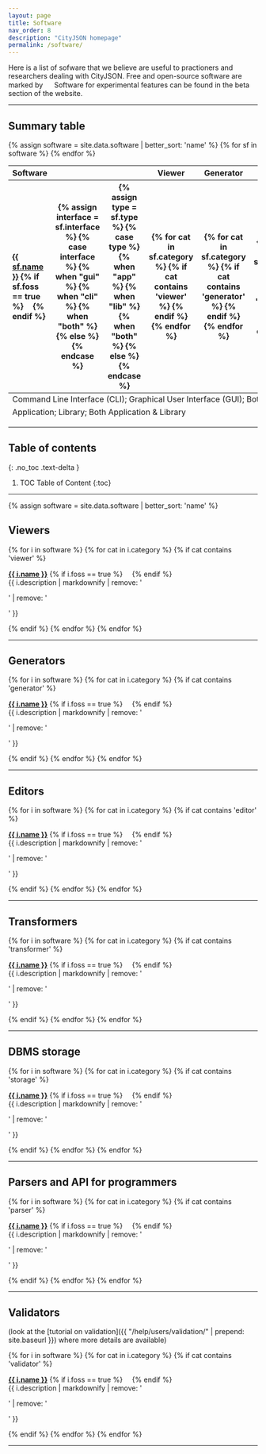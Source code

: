 ```yaml
---
layout: page
title: Software
nav_order: 8
description: "CityJSON homepage"
permalink: /software/
---
```


Here is a list of sofware that we believe are useful to practioners and researchers dealing with CityJSON.
Free and open-source software are marked by <img height="15" src="{{ '/assets/images/foss.svg' | prepend: site.baseurl }}">
Software for experimental features can be found in the beta section of the website.
<!-- Most of the software are recent and well-maintained; if you believe your software should be there please [let us know](/contribute/). -->

---

<div class="d-xs-none d-md-block">

<h2 id="summary-table">Summary table</h2>

<table class="table table-hover d-block" id="software-table">
  <thead class="thead-light">
    <tr>
      <th scope="col">Software</th>
      <th scope="col"></th>
      <th scope="col"></th>
      <th scope="col">Viewer</th>
      <th scope="col">Generator</th>
      <th scope="col">Editor</th>
      <th scope="col">Transformer</th>
      <th scope="col">Parser</th>
      <th scope="col">Validator</th>
    </tr>
  </thead>
  <tbody>
    {% assign software = site.data.software | better_sort: 'name' %}
    {% for sf in software %}
      <tr>
        <th scope="row" style="text-align:left"><a href="{{ sf.webpage }}"><b>{{ sf.name }}</b></a> {% if sf.foss == true %}<img height="15" src="{{ '/assets/images/foss.svg' | prepend: site.baseurl }}"> {% endif %}</th>
        <th scope="row">
        {% assign interface = sf.interface %}
        {% case interface %}
            {% when "gui" %}
                <i class="fas fa-mouse-pointer"></i>
            {% when "cli" %}
                <i class="fas fa-terminal"></i>
            {% when "both" %}
                <i class="fas fa-laptop-code"></i>
            {% else %}
        {% endcase %}
        </th>
        <th scope="row">
        {% assign type = sf.type %}
        {% case type %}
            {% when "app" %}
                <i class="fas fa-desktop"></i>
            {% when "lib" %}
                <i class="fas fa-code"></i>
            {% when "both" %}
                <i class="fas fa-folder-plus"></i>
            {% else %}
        {% endcase %}
        </th>
        <th scope="row">
        {% for cat in sf.category %}
            {% if cat contains 'viewer' %}
                <i class="fas fa-certificate"></i>
            {% endif %}
        {% endfor %}
        </th>
        <th scope="row">
        {% for cat in sf.category %}
            {% if cat contains 'generator' %}
                <i class="fas fa-certificate"></i>
            {% endif %}
        {% endfor %}
        </th>
        <th scope="row">
        {% for cat in sf.category %}
            {% if cat contains 'editor' %}
                <i class="fas fa-certificate"></i>
            {% endif %}
        {% endfor %}
        </th>
        <th scope="row">
        {% for cat in sf.category %}
            {% if cat contains 'transformer' %}
                <i class="fas fa-certificate"></i>
            {% endif %}
        {% endfor %}
        </th>
        <th scope="row">
        {% for cat in sf.category %}
            {% if cat contains 'parser' %}
                <i class="fas fa-certificate"></i>
            {% endif %}
        {% endfor %}
        </th>
        <th scope="row">
        {% for cat in sf.category %}
            {% if cat contains 'validator' %}
                <i class="fas fa-certificate"></i>
            {% endif %}
        {% endfor %}
        </th>
      </tr>
    {% endfor %}
  </tbody>
  <tfoot>
        <tr>
            <td colspan="9"><i class="fas fa-terminal"></i> Command Line Interface (CLI); <i class="fas fa-mouse-pointer"></i> Graphical User Interface (GUI); <i class="fas fa-laptop-code"></i> Both CLI & GUI</td>
        </tr>
        <tr>
            <td colspan="9"><i class="fas fa-desktop"></i> Application; <i class="fas fa-code"></i> Library; <i class="fas fa-folder-plus"></i> Both Application & Library</td>
        </tr>
    </tfoot>
</table>

<hr>

</div>

## Table of contents
{: .no_toc .text-delta }

1. TOC
<i class="fas fa-certificate"></i> Table of Content
{:toc}

---

{% assign software = site.data.software | better_sort: 'name' %}

## Viewers
{% for i in software %}
{% for cat in i.category %}
{% if cat contains 'viewer' %}
<p><a href="{{ i.webpage }}"><b>{{ i.name }}</b></a> {% if i.foss == true %}<img height="15" src="{{ '/assets/images/foss.svg' | prepend: site.baseurl }}"> {% endif %}<br/> {{ i.description | markdownify | remove: '<p>' | remove: '</p>' }} </p>
{% endif %}
{% endfor %}
{% endfor %}

- - -

## Generators
{% for i in software %}
{% for cat in i.category %}
{% if cat contains 'generator' %}
<p><a href="{{ i.webpage }}"><b>{{ i.name }}</b></a> {% if i.foss == true %}<img height="15" src="{{ '/assets/images/foss.svg' | prepend: site.baseurl }}"> {% endif %}<br/> {{ i.description | markdownify | remove: '<p>' | remove: '</p>' }} </p>
{% endif %}
{% endfor %}
{% endfor %}

- - -

## Editors
{% for i in software %}
{% for cat in i.category %}
{% if cat contains 'editor' %}
<p><a href="{{ i.webpage }}"><b>{{ i.name }}</b></a> {% if i.foss == true %}<img height="15" src="{{ '/assets/images/foss.svg' | prepend: site.baseurl }}"> {% endif %}<br/> {{ i.description | markdownify | remove: '<p>' | remove: '</p>' }} </p>
{% endif %}
{% endfor %}
{% endfor %}

- - -

## Transformers
{% for i in software %}
{% for cat in i.category %}
{% if cat contains 'transformer' %}
<p><a href="{{ i.webpage }}"><b>{{ i.name }}</b></a> {% if i.foss == true %}<img height="15" src="{{ '/assets/images/foss.svg' | prepend: site.baseurl }}"> {% endif %}<br/> {{ i.description | markdownify | remove: '<p>' | remove: '</p>' }} </p>
{% endif %}
{% endfor %}
{% endfor %}

- - -
## DBMS storage
{% for i in software %}
{% for cat in i.category %}
{% if cat contains 'storage' %}
<p><a href="{{ i.webpage }}"><b>{{ i.name }}</b></a> {% if i.foss == true %}<img height="15" src="{{ '/assets/images/foss.svg' | prepend: site.baseurl }}"> {% endif %}<br/> {{ i.description | markdownify | remove: '<p>' | remove: '</p>' }} </p>
{% endif %}
{% endfor %}
{% endfor %}

- - -

## Parsers and API for programmers
{% for i in software %}
{% for cat in i.category %}
{% if cat contains 'parser' %}
<p><a href="{{ i.webpage }}"><b>{{ i.name }}</b></a> {% if i.foss == true %}<img height="15" src="{{ '/assets/images/foss.svg' | prepend: site.baseurl }}"> {% endif %}<br/> {{ i.description | markdownify | remove: '<p>' | remove: '</p>' }} </p>
{% endif %}
{% endfor %}
{% endfor %}


- - -

## Validators

(look at the [tutorial on validation]({{ "/help/users/validation/" | prepend: site.baseurl }}) where more details are available)

{% for i in software %}
{% for cat in i.category %}
{% if cat contains 'validator' %}
<p><a href="{{ i.webpage }}"><b>{{ i.name }}</b></a> {% if i.foss == true %}<img height="15" src="{{ '/assets/images/foss.svg' | prepend: site.baseurl }}"> {% endif %}<br/> {{ i.description | markdownify | remove: '<p>' | remove: '</p>' }} </p>
{% endif %}
{% endfor %}
{% endfor %}

- - -

<!-- ## Software that uses CityJSON as input 
{% for i in software %}
{% for cat in i.category %}
{% if cat contains 'applications' %}
<p><a href="{{ i.webpage }}"><b>{{ i.name }}</b></a> {% if i.foss == true %}<img height="15" src="{{ '/assets/images/foss.svg' | prepend: site.baseurl }}"> {% endif %}<br/> {{ i.description | markdownify | remove: '<p>' | remove: '</p>' }} </p>
{% endif %}
{% endfor %}
{% endfor %}


 -->
